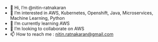 - 👋 Hi, I’m @nitin-ratnakaran
- 👀 I’m interested in AWS, Kubernetes, Openshift, Java, Microservices, Machine Learning, Python
- 🌱 I’m currently learning AWS
- 💞️ I’m looking to collaborate on AWS
- 📫 How to reach me : nitin.ratnakaran@gmail.com

<!---
nitin-ratnakaran/nitin-ratnakaran is a ✨ special ✨ repository because its `README.md` (this file) appears on your GitHub profile.
You can click the Preview link to take a look at your changes.
--->
